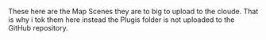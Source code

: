 These here are the Map Scenes they are to big to upload to the cloude. 
That is why i tok them here instead the Plugis folder is not uploaded to the GitHub repository.